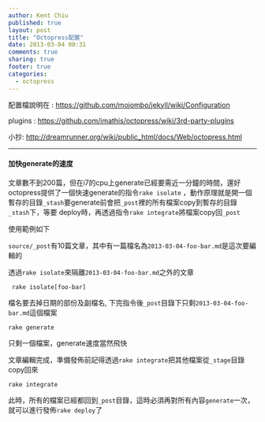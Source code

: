 ```yaml
---
author: Kent Chiu
published: true
layout: post
title: "Octopress配置"
date: 2013-03-04 00:31
comments: true
sharing: true
footer: true
categories:
  - octopress 
---
```




配置檔說明在 : https://github.com/mojombo/jekyll/wiki/Configuration

plugins : https://github.com/imathis/octopress/wiki/3rd-party-plugins

小抄: http://dreamrunner.org/wiki/public_html/docs/Web/octopress.html

---

#### 加快generate的速度

文章數不到200篇，但在i7的cpu上generate已經要需近一分鐘的時間，還好octopress提供了一個快速generate的指令`rake isolate`
，動作原理就是開一個暫存的目錄`_stash`要generate前會把`_post`裡的所有檔案copy到暫存的目錄`_stash`下，等要
deploy時，再透過指令`rake integrate`將檔案copy回`_post`

使用範例如下

`source/_post`有10篇文章，其中有一篇檔名為`2013-03-04-foo-bar.md`是這次要編輯的

透過`rake isolate`來隔離`2013-03-04-foo-bar.md`之外的文章

     rake isolate[foo-bar]

檔名要去掉日期的部份及副檔名, 下完指令後`_post`目錄下只剩`2013-03-04-foo-bar.md`這個檔案


	rake generate

只剩一個檔案，generate速度當然飛快

文章編輯完成，準備發佈前記得透過`rake integrate`把其他檔案從`_stage`目錄copy回來

    rake integrate

此時，所有的檔案已經都回到`_post`目錄，這時必須再對所有內容`generate`一次，就可以進行發佈`rake deploy`了
